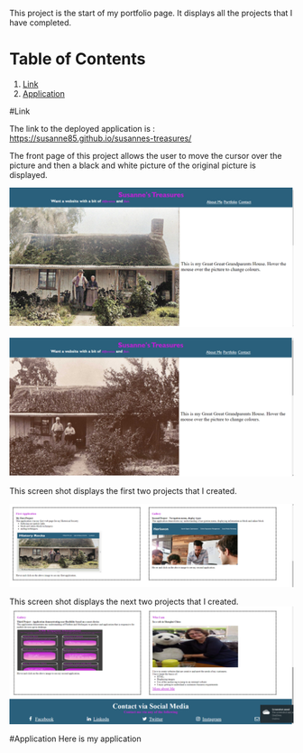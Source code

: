 This project is the start of my portfolio page.  It displays all the projects that I have completed.

# Table of Contents
1. [Link](##Link)
2. [Application](##Application)

#Link

The link to the deployed application is : https://susanne85.github.io/susannes-treasures/

The front page of this project allows the user to move the cursor over the picture and then a black and white picture of the original picture is displayed.

![Original web page ](./assets/images/1_readme.png)

![Black and white picture of oringal web page](./assets/images/2_readme.png)

This screen shot displays the first two projects that I created.

![First and Second projects](./assets/images/3_readme.png)

This screen shot displays the next two projects that I created.
![Third and Fourth projects](./assets/images/4_readme.png)

#Application
Here is my application